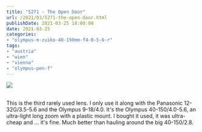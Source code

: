 ```yaml
---
title: "5271 - The Open Door"
url: /2021/03/5271-the-open-door.html
publishDate: 2021-03-25 18:00:00
date: 2021-03-25
categories:
- "olympus-m-zuiko-40-150mm-f4-0-5-6-r"
tags:
- "austria"
- "wien"
- "vienna"
- "olympus-pen-f"
---
```

<div class="container">
<div class="center"><a target="_blank" href="https://d25zfm9zpd7gm5.cloudfront.net/1200x1200/2019/20190402_085249_lr.jpg"><img class="webfeedsFeaturedVisual" src="https://d25zfm9zpd7gm5.cloudfront.net/0600x0600/2019/20190402_085249_lr.jpg" /></a></div>
</div>
<br />

This is the third rarely used lens. I only use it along with
the Panasonic 12-32G/3.5-5.6 and the Olympus 9-18/4.0. It's
the Olympus 40-150/4.0-5.6, an ultra-light long zoom with a
plastic mount. I bought it used, it was ultra-cheap and ...
it's fine. Much better than hauling around the big
40-150/2.8.
